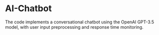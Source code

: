 # AI-Chatbot
The code implements a conversational chatbot using the OpenAI GPT-3.5 model, with user input preprocessing and response time monitoring.
